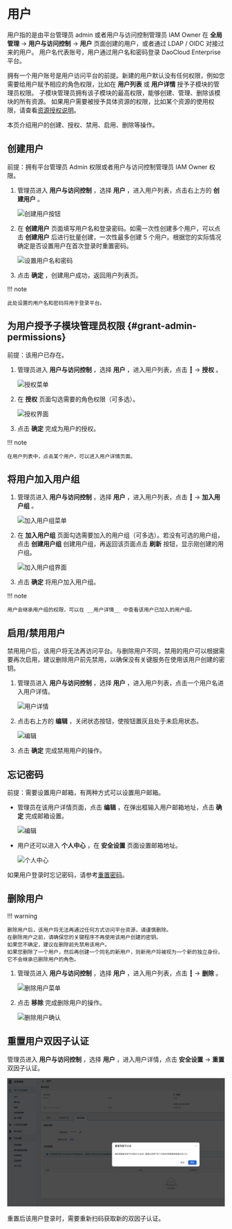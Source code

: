 # 用户

用户指的是由平台管理员 admin 或者用户与访问控制管理员 IAM Owner 在 __全局管理__ -> __用户与访问控制__ -> __用户__ 页面创建的用户，或者通过 LDAP / OIDC 对接过来的用户。
用户名代表账号，用户通过用户名和密码登录 DaoCloud Enterprise 平台。

拥有一个用户账号是用户访问平台的前提。新建的用户默认没有任何权限，例如您需要给用户赋予相应的角色权限，比如在 __用户列表__ 或 __用户详情__ 授予子模块的管理员权限。
子模块管理员拥有该子模块的最高权限，能够创建、管理、删除该模块的所有资源。
如果用户需要被授予具体资源的权限，比如某个资源的使用权限，请查看[资源授权说明](#grant-admin-permissions)。

本页介绍用户的创建、授权、禁用、启用、删除等操作。

## 创建用户

前提：拥有平台管理员 Admin 权限或者用户与访问控制管理员 IAM Owner 权限。

1. 管理员进入 __用户与访问控制__ ，选择 __用户__ ，进入用户列表，点击右上方的 __创建用户__ 。

    ![创建用户按钮](https://docs.daocloud.io/daocloud-docs-images/docs/ghippo/images/createuser01.png)

2. 在 __创建用户__ 页面填写用户名和登录密码。如需一次性创建多个用户，可以点击 __创建用户__ 后进行批量创建，一次性最多创建 5 个用户。根据您的实际情况确定是否设置用户在首次登录时重置密码。

    ![设置用户名和密码](https://docs.daocloud.io/daocloud-docs-images/docs/ghippo/images/createuser02.png)

3. 点击 __确定__ ，创建用户成功，返回用户列表页。

!!! note

    此处设置的用户名和密码将用于登录平台。

## 为用户授予子模块管理员权限 {#grant-admin-permissions}

前提：该用户已存在。

1. 管理员进入 __用户与访问控制__ ，选择 __用户__ ，进入用户列表，点击 __┇__ -> __授权__ 。

    ![授权菜单](https://docs.daocloud.io/daocloud-docs-images/docs/ghippo/images/authorize01.png)

2. 在 __授权__ 页面勾选需要的角色权限（可多选）。

    ![授权界面](https://docs.daocloud.io/daocloud-docs-images/docs/ghippo/images/authorize02.png)

3. 点击 __确定__ 完成为用户的授权。

!!! note

    在用户列表中，点击某个用户，可以进入用户详情页面。

## 将用户加入用户组

1. 管理员进入 __用户与访问控制__ ，选择 __用户__ ，进入用户列表，点击 __┇__ -> __加入用户组__ 。

    ![加入用户组菜单](https://docs.daocloud.io/daocloud-docs-images/docs/ghippo/images/joingroup01.png)

2. 在 __加入用户组__ 页面勾选需要加入的用户组（可多选）。若没有可选的用户组，点击 __创建用户组__ 创建用户组，再返回该页面点击 __刷新__ 按钮，显示刚创建的用户组。

    ![加入用户组界面](https://docs.daocloud.io/daocloud-docs-images/docs/ghippo/images/joingroup02.png)

3. 点击 __确定__ 将用户加入用户组。

!!! note

    用户会继承用户组的权限，可以在 __用户详情__ 中查看该用户已加入的用户组。

## 启用/禁用用户

禁用用户后，该用户将无法再访问平台。与删除用户不同，禁用的用户可以根据需要再次启用，建议删除用户前先禁用，以确保没有关键服务在使用该用户创建的密钥。

1. 管理员进入 __用户与访问控制__ ，选择 __用户__ ，进入用户列表，点击一个用户名进入用户详情。

    ![用户详情](https://docs.daocloud.io/daocloud-docs-images/docs/ghippo/images/createuser03.png)

2. 点击右上方的 __编辑__ ，关闭状态按钮，使按钮置灰且处于未启用状态。

    ![编辑](https://docs.daocloud.io/daocloud-docs-images/docs/ghippo/images/enableuser.png)

3. 点击 __确定__ 完成禁用用户的操作。

## 忘记密码

前提：需要设置用户邮箱，有两种方式可以设置用户邮箱。

- 管理员在该用户详情页面，点击 __编辑__ ，在弹出框输入用户邮箱地址，点击 __确定__ 完成邮箱设置。

    ![编辑](https://docs.daocloud.io/daocloud-docs-images/docs/ghippo/images/enableuser.png)

- 用户还可以进入 __个人中心__ ，在 __安全设置__ 页面设置邮箱地址。

    ![个人中心](https://docs.daocloud.io/daocloud-docs-images/docs/ghippo/images/mailbox.png)

如果用户登录时忘记密码，请参考[重置密码](../password.md)。

## 删除用户

!!! warning

    删除用户后，该用户将无法再通过任何方式访问平台资源，请谨慎删除。
    在删除用户之前，请确保您的关键程序不再使用该用户创建的密钥。
    如果您不确定，建议在删除前先禁用该用户。
    如果您删除了一个用户，然后再创建一个同名的新用户，则新用户将被视为一个新的独立身份，它不会继承已删除用户的角色。

1. 管理员进入 __用户与访问控制__ ，选择 __用户__ ，进入用户列表，点击 __┇__ -> __删除__ 。

    ![删除用户菜单](https://docs.daocloud.io/daocloud-docs-images/docs/ghippo/images/deleteuser01.png)

2. 点击 __移除__ 完成删除用户的操作。

    ![删除用户确认](https://docs.daocloud.io/daocloud-docs-images/docs/ghippo/images/deleteuser02.png)


## 重置用户双因子认证

管理员进入 __用户与访问控制__ ，选择 __用户__ ，进入用户详情，点击 __安全设置__ -> __重置__ 双因子认证。

![重置用户双因子认证](../../images/2fa03.png)

重置后该用户登录时，需要重新扫码获取新的双因子认证。
